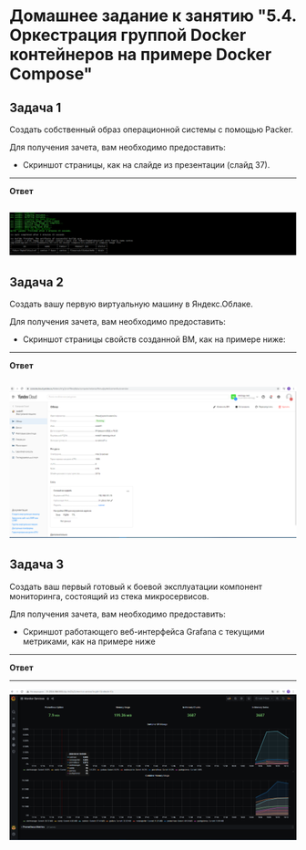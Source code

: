 # Домашнее задание к занятию "5.4. Оркестрация группой Docker контейнеров на примере Docker Compose"



## Задача 1

Создать собственный образ операционной системы с помощью Packer.

Для получения зачета, вам необходимо предоставить:
- Скриншот страницы, как на слайде из презентации (слайд 37).

---

**Ответ**

![Задача 1](/05-virt/05-virt-04-docker-compose/assets/virt04-01.PNG)
---

## Задача 2

Создать вашу первую виртуальную машину в Яндекс.Облаке.

Для получения зачета, вам необходимо предоставить:
- Скриншот страницы свойств созданной ВМ, как на примере ниже:


---

**Ответ**


![Задача 2](/05-virt/05-virt-04-docker-compose/assets/virt04-02.PNG)
---

## Задача 3

Создать ваш первый готовый к боевой эксплуатации компонент мониторинга, состоящий из стека микросервисов.

Для получения зачета, вам необходимо предоставить:
- Скриншот работающего веб-интерфейса Grafana с текущими метриками, как на примере ниже



---

**Ответ**

---

![Задача 3](/05-virt/05-virt-04-docker-compose/assets/virt04-03.PNG)

